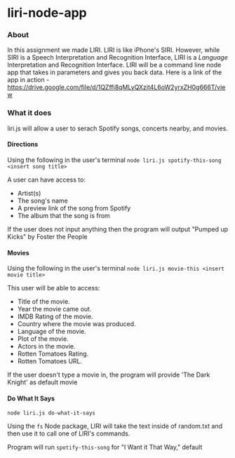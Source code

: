 # liri-node-app


### About

In this assignment we made LIRI. LIRI is like iPhone's SIRI. However, while SIRI is a Speech Interpretation and Recognition Interface, LIRI is a _Language_ Interpretation and Recognition Interface. LIRI will be a command line node app that takes in parameters and gives you back data.
Here is a link of the app in action - https://drive.google.com/file/d/1QZffi8qMLyQXzit4L6oW2yrxZH0g666T/view

### What it does
liri.js will allow a user to serach Spotify songs, concerts nearby, and movies.


#### Directions
Using the following in the user's terminal
`node liri.js spotify-this-song <insert song title>`


A user can have access to:

- Artist(s)
- The song's name
- A preview link of the song from Spotify
- The album that the song is from

If the user does not input anything then the program will output "Pumped up Kicks" by Foster the People

#### Movies
Using the following in the user's terminal
`node liri.js movie-this <insert movie title>`

This user will be able to access:

- Title of the movie.
- Year the movie came out.
- IMDB Rating of the movie.
- Country where the movie was produced.
- Language of the movie.
- Plot of the movie.
- Actors in the movie.
- Rotten Tomatoes Rating.
- Rotten Tomatoes URL.

If the user doesn't type a movie in, the program will provide 'The Dark Knight' as default movie

#### Do What It Says
`node liri.js do-what-it-says`


Using the `fs` Node package, LIRI will take the text inside of random.txt and then use it to call one of LIRI's commands.

Program will run `spotify-this-song` for "I Want it That Way," default


